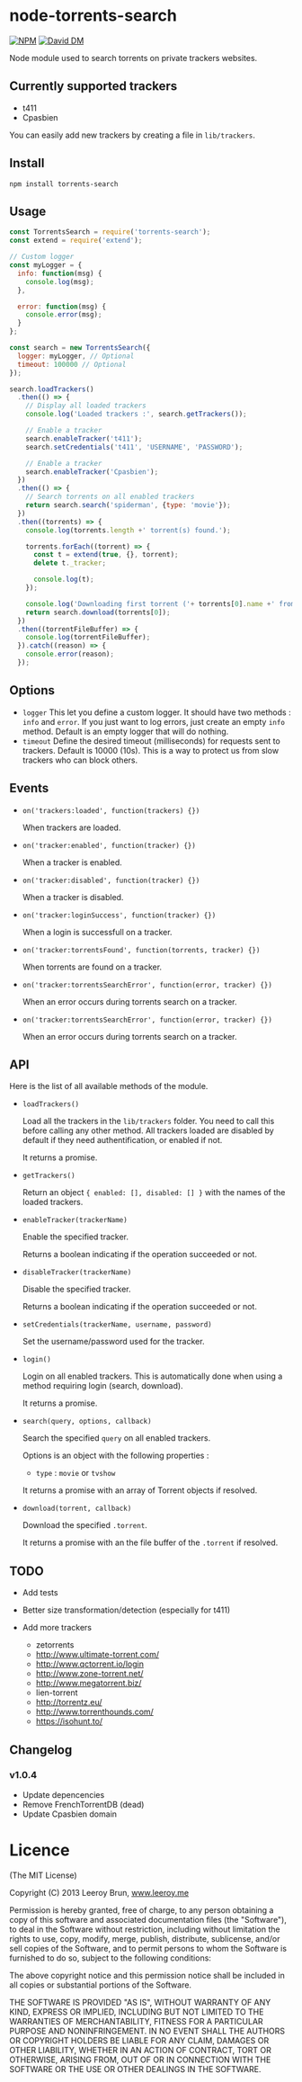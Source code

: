 # node-torrents-search

[![NPM](https://nodei.co/npm/torrents-search.png)](https://nodei.co/npm/torrents-search/) [![David DM](https://david-dm.org/leeroybrun/node-torrents-search.png)](https://david-dm.org/leeroybrun/node-torrents-search "David DM")

Node module used to search torrents on private trackers websites.

## Currently supported trackers

- t411
- Cpasbien

You can easily add new trackers by creating a file in `lib/trackers`.

## Install

```shell
npm install torrents-search
```

## Usage

```javascript
const TorrentsSearch = require('torrents-search');
const extend = require('extend');

// Custom logger
const myLogger = {
  info: function(msg) {
    console.log(msg);
  },

  error: function(msg) {
    console.error(msg);
  }
};

const search = new TorrentsSearch({
  logger: myLogger, // Optional
  timeout: 100000 // Optional
});

search.loadTrackers()
  .then(() => {
    // Display all loaded trackers
    console.log('Loaded trackers :', search.getTrackers());

    // Enable a tracker
    search.enableTracker('t411');
    search.setCredentials('t411', 'USERNAME', 'PASSWORD');

    // Enable a tracker
    search.enableTracker('Cpasbien');
  })
  .then(() => {
    // Search torrents on all enabled trackers
    return search.search('spiderman', {type: 'movie'});
  })
  .then((torrents) => {
    console.log(torrents.length +' torrent(s) found.');

    torrents.forEach((torrent) => {
      const t = extend(true, {}, torrent);
      delete t._tracker;

      console.log(t);
    });

    console.log('Downloading first torrent ('+ torrents[0].name +' from '+ torrents[0].tracker +') :');
    return search.download(torrents[0]);
  })
  .then((torrentFileBuffer) => {
    console.log(torrentFileBuffer);
  }).catch((reason) => {
    console.error(reason);
  });
```

## Options

* `logger` This let you define a custom logger. It should have two methods : `info` and `error`. If you just want to log errors, just create an empty `info` method. Default is an empty logger that will do nothing.
* `timeout` Define the desired timeout (milliseconds) for requests sent to trackers. Default is 10000 (10s). This is a way to protect us from slow trackers who can block others.

## Events

* `on('trackers:loaded', function(trackers) {})`

	When trackers are loaded.

* `on('tracker:enabled', function(tracker) {})`

	When a tracker is enabled.

* `on('tracker:disabled', function(tracker) {})`

	When a tracker is disabled.

* `on('tracker:loginSuccess', function(tracker) {})`

	When a login is successfull on a tracker.

* `on('tracker:torrentsFound', function(torrents, tracker) {})`

	When torrents are found on a tracker.

* `on('tracker:torrentsSearchError', function(error, tracker) {})`

	When an error occurs during torrents search on a tracker.

* `on('tracker:torrentsSearchError', function(error, tracker) {})`

	When an error occurs during torrents search on a tracker.


## API

Here is the list of all available methods of the module.

* `loadTrackers()`

    Load all the trackers in the `lib/trackers` folder.
    You need to call this before calling any other method.
    All trackers loaded are disabled by default if they need authentification, or enabled if not.
    
    It returns a promise.

* `getTrackers()`

    Return an object `{ enabled: [], disabled: [] }` with the names of the loaded trackers.

* `enableTracker(trackerName)`

    Enable the specified tracker.
    
    Returns a boolean indicating if the operation succeeded or not.

* `disableTracker(trackerName)`

    Disable the specified tracker.
    
    Returns a boolean indicating if the operation succeeded or not.

* `setCredentials(trackerName, username, password)`

    Set the username/password used for the tracker.

* `login()`

    Login on all enabled trackers.
    This is automatically done when using a method requiring login (search, download).
    
    It returns a promise.

* `search(query, options, callback)`

    Search the specified `query` on all enabled trackers.
    
    Options is an object with the following properties :
    
    * `type` : `movie` or `tvshow`
    
    It returns a promise with an array of Torrent objects if resolved.

* `download(torrent, callback)`

    Download the specified `.torrent`.
    
    It returns a promise with an the file buffer of the `.torrent` if resolved.

## TODO

* Add tests
* Better size transformation/detection (especially for t411)
* Add more trackers
	
	* zetorrents
	* http://www.ultimate-torrent.com/
	* http://www.qctorrent.io/login
	* http://www.zone-torrent.net/
	* http://www.megatorrent.biz/
	* lien-torrent
	* http://torrentz.eu/
	* http://www.torrenthounds.com/
	* https://isohunt.to/


## Changelog

### v1.0.4

- Update depencencies
- Remove FrenchTorrentDB (dead)
- Update Cpasbien domain


Licence
======================
(The MIT License)

Copyright (C) 2013 Leeroy Brun, www.leeroy.me

Permission is hereby granted, free of charge, to any person obtaining a copy of this software and associated documentation files (the "Software"), to deal in the Software without restriction, including without limitation the rights to use, copy, modify, merge, publish, distribute, sublicense, and/or sell copies of the Software, and to permit persons to whom the Software is furnished to do so, subject to the following conditions:

The above copyright notice and this permission notice shall be included in all copies or substantial portions of the Software.

THE SOFTWARE IS PROVIDED "AS IS", WITHOUT WARRANTY OF ANY KIND, EXPRESS OR IMPLIED, INCLUDING BUT NOT LIMITED TO THE WARRANTIES OF MERCHANTABILITY, FITNESS FOR A PARTICULAR PURPOSE AND NONINFRINGEMENT. IN NO EVENT SHALL THE AUTHORS OR COPYRIGHT HOLDERS BE LIABLE FOR ANY CLAIM, DAMAGES OR OTHER LIABILITY, WHETHER IN AN ACTION OF CONTRACT, TORT OR OTHERWISE, ARISING FROM, OUT OF OR IN CONNECTION WITH THE SOFTWARE OR THE USE OR OTHER DEALINGS IN THE SOFTWARE.


